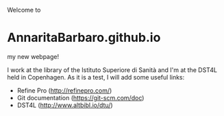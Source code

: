 Welcome to

# AnnaritaBarbaro.github.io

my new webpage!

I work at the library of the Istituto Superiore di Sanità and I'm at the DST4L held in Copenhagen. As it is a test, I will add some useful links:

* Refine Pro (http://refinepro.com/)
* Git documentation (https://git-scm.com/doc)
* DST4L (http://www.altbibl.io/dtu/)
